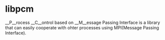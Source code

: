 libpcm
======

__P__rocess __C__ontrol based on __M__essage Passing Interface is a library that can easily cooperate with ohter processes using MPI(Message Passing Interface).

